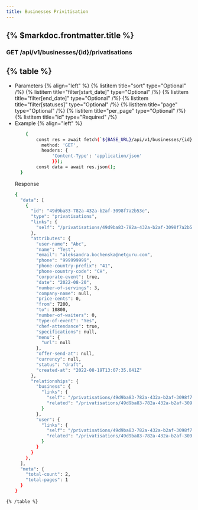 ```yaml
---
title: Businesses Privitisation
---
```


## {% $markdoc.frontmatter.title %}

### GET /api/v1/businesses/{id}/privatisations
{% table %}
---
* Parameters {% align="left" %}
  {% listitem title="sort" type="Optional" /%}
  {% listitem title="filter[start_date]" type="Optional" /%}
  {% listitem title="filter[end_date]" type="Optional" /%}
  {% listitem title="filter[statuses]" type="Optional" /%}
  {% listitem title="page" type="Optional" /%}
  {% listitem title="per_page" type="Optional" /%}
  {% listitem title="id" type="Required" /%}
* Example {% align="left" %}
  ```bash
      {
          const res = await fetch(`${BASE_URL}/api/v1/businesses/{id}/privatisations`, {
            method: 'GET',
            headers: {
                'Content-Type': 'application/json'
                }});
          const data = await res.json();
    }
  ```
  Response
  ```bash
  {
    "data": [
      {
        "id": "49d9ba83-782a-432a-b2af-3098f7a2b53e",
        "type": "privatisations",
        "links": {
          "self": "/privatisations/49d9ba83-782a-432a-b2af-3098f7a2b53e"
        },
        "attributes": {
          "user-name": "Abc",
          "name": "Test",
          "email": "aleksandra.bochenska@netguru.com",
          "phone": "999999999",
          "phone-country-prefix": "41",
          "phone-country-code": "CH",
          "corporate-event": true,
          "date": "2022-08-20",
          "number-of-servings": 3,
          "company-name": null,
          "price-cents": 0,
          "from": 7200,
          "to": 10800,
          "number-of-waiters": 0,
          "type-of-event": "Yes",
          "chef-attendance": true,
          "specifications": null,
          "menu": {
            "url": null
          },
          "offer-send-at": null,
          "currency": null,
          "status": "draft",
          "created-at": "2022-08-19T13:07:35.041Z"
        },
        "relationships": {
          "business": {
            "links": {
              "self": "/privatisations/49d9ba83-782a-432a-b2af-3098f7a2b53e/relationships/business",
              "related": "/privatisations/49d9ba83-782a-432a-b2af-3098f7a2b53e/business"
            }
          },
          "user": {
            "links": {
              "self": "/privatisations/49d9ba83-782a-432a-b2af-3098f7a2b53e/relationships/user",
              "related": "/privatisations/49d9ba83-782a-432a-b2af-3098f7a2b53e/user"
            }
          }
        }
      },
    ],
    "meta": {
      "total-count": 2,
      "total-pages": 1
    }
  }
```
{% /table %}

